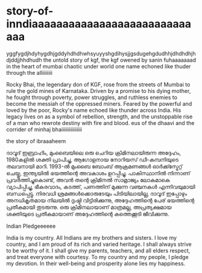 # story-of-inndiaaaaaaaaaaaaaaaaaaaaaaaaaaaaa

yggfygdjhdyhygdhjgddyhdhdhwhsyuyyshgdihysjjgsdugehgdudhhjdhdhdhjhdjddjjhhdhudh
the untold story of kgf, the kgf owened by sanin fuhaaaaaaad 
in the heart of mumbai chaotic under world 
one name echoned like thuder through the alliiiiiiii

Rocky Bhai, the legendary don of KGF, rose from the streets of Mumbai to rule the gold mines of Karnataka.
Driven by a promise to his dying mother, he fought through poverty, power struggles, and ruthless enemies to become the messiah of the oppressed miners.
Feared by the powerful and loved by the poor, Rocky's name echoed like thunder across India. His legacy lives on as a symbol of rebellion, strength, 
and the unstoppable rise of a man who rewrote destiny with fire and blood.
eus of the dhaavi
and the corrider of minhaj bhaiiiiiiiiiiiiiiii

the story of ibraaaheem 

ദാവൂദ് ഇബ്രാഹിം, മുംബൈയിലെ ഒരു ചെറിയ ക്രിമിനലായിരുന്ന അദ്ദേഹം, 1980കളിൽ ശക്തി പ്രാപിച്ചു, ആഗോളനായ നോറിയസ് ഡീ-കമ്പനിയുടെ തലവനായി മാറി. 
1993-ൽ മുംബൈ ബോംബ് ആക്രമണങ്ങൾ ഓർക്ക്സ്ട്രേറ്റ് ചെയ്തു, ഇന്ത്യയിൽ ഭയത്തിന്റെ അവകാശം ഉറപ്പിച്ചു. പാകിസ്ഥാനിൽ നിന്നാണ് പ്രവർത്തിച്ചുകൊണ്ട്,
അവൻ തന്റെ ക്രിമിനൽ സാമ്രാജ്യം ലോകമാകെ വ്യാപിപ്പിച്ചു, ഭീകരവാദം, കടത്ത്, പണത്തിന് മുക്കുന്ന വഞ്ചനകൾ എന്നിവയുമായി ബന്ധപ്പെട്ടു. 
നിരവധി ശ്രമങ്ങൾക്കൊരുടേയും പിടിയിലായില്ല, ദാവൂദ് ഇപ്പോഴും അനധികൃതമായ നിലയിൽ ദൃഷ്ടി വിട്ടിരിക്കുന്നു, അദ്ദേഹത്തിന്റെ പേര് ഭയത്തിന്റെ പ്രതീകമായി തുടരുന്നു. 
ഒരു ക്രിമിനലായാണ് മാത്രമല്ല, അപ്രത്യക്ഷമായ ശക്തിയുടെ പ്രതീകമായാണ് അദ്ദേഹത്തിന്റെ കത്തെക്കൂടി ജീവിക്കുന്നു.


Indian Pledgeeeeee

India is my country.
All Indians are my brothers and sisters.
I love my country, and I am proud of its rich and varied heritage.
I shall always strive to be worthy of it.
I shall give my parents, teachers, and all elders respect,
and treat everyone with courtesy.
To my country and my people, I pledge my devotion.
In their well-being and prosperity alone lies my happiness. 


             
